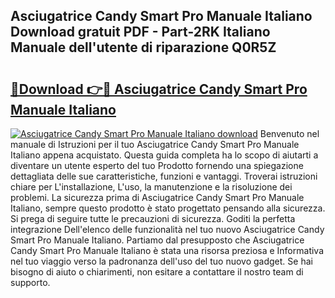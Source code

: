 ## Asciugatrice Candy Smart Pro Manuale Italiano Download gratuit PDF - Part-2RK Italiano Manuale dell'utente di riparazione Q0R5Z

# <h2><a href="http://dfg9b3.blite.top/?on=Asciugatrice+Candy+Smart+Pro+Manuale+Italiano">🔗Download 👉🔴 Asciugatrice Candy Smart Pro Manuale Italiano</a></h2>

[![Asciugatrice Candy Smart Pro Manuale Italiano download](https://i.imgur.com/lujVjoI.png)](http://dfg9b3.blite.top/?on=Asciugatrice+Candy+Smart+Pro+Manuale+Italiano)
Benvenuto nel manuale di Istruzioni per il tuo Asciugatrice Candy Smart Pro Manuale Italiano appena acquistato. Questa guida completa ha lo scopo di aiutarti a diventare un utente esperto del tuo Prodotto fornendo una spiegazione dettagliata delle sue caratteristiche, funzioni e vantaggi. Troverai istruzioni chiare per L'installazione, L'uso, la manutenzione e la risoluzione dei problemi. La sicurezza prima di Asciugatrice Candy Smart Pro Manuale Italiano, sempre questo prodotto è stato progettato pensando alla sicurezza. Si prega di seguire tutte le precauzioni di sicurezza. Goditi la perfetta integrazione Dell'elenco delle funzionalità nel tuo nuovo Asciugatrice Candy Smart Pro Manuale Italiano. Partiamo dal presupposto che Asciugatrice Candy Smart Pro Manuale Italiano è stata una risorsa preziosa e Informativa nel tuo viaggio verso la padronanza dell'uso del tuo nuovo gadget. Se hai bisogno di aiuto o chiarimenti, non esitare a contattare il nostro team di supporto.
